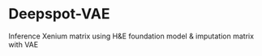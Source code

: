 # Deepspot-VAE
Inference Xenium matrix using H&amp;E foundation model &amp; imputation matrix with VAE 
